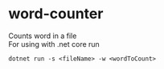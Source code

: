 # word-counter
Counts word in a file
<br />
For using with .net core run
<br />
```
dotnet run -s <fileName> -w <wordToCount>
```
